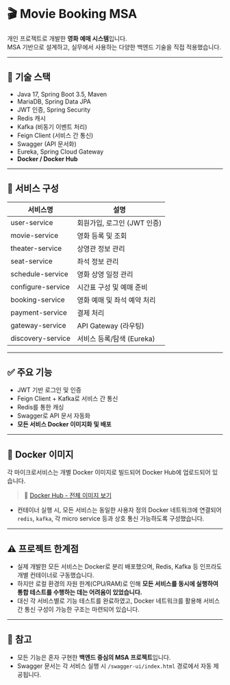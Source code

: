 # 🎬 Movie Booking MSA

개인 프로젝트로 개발한 **영화 예매 시스템**입니다.  
MSA 기반으로 설계하고, 실무에서 사용하는 다양한 백엔드 기술을 직접 적용했습니다.

---

## 🔧 기술 스택

- Java 17, Spring Boot 3.5, Maven
- MariaDB, Spring Data JPA
- JWT 인증, Spring Security
- Redis 캐시
- Kafka (비동기 이벤트 처리)
- Feign Client (서비스 간 통신)
- Swagger (API 문서화)
- Eureka, Spring Cloud Gateway
- **Docker / Docker Hub**

---

## 🧱 서비스 구성

| 서비스명           | 설명                               |
|--------------------|------------------------------------|
| user-service       | 회원가입, 로그인 (JWT 인증)         |
| movie-service      | 영화 등록 및 조회                  |
| theater-service    | 상영관 정보 관리                   |
| seat-service       | 좌석 정보 관리                     |
| schedule-service   | 영화 상영 일정 관리                |
| configure-service  | 시간표 구성 및 예매 준비           |
| booking-service    | 영화 예매 및 좌석 예약 처리        |
| payment-service    | 결제 처리                          |
| gateway-service    | API Gateway (라우팅)               |
| discovery-service  | 서비스 등록/탐색 (Eureka)          |

---

## ✅ 주요 기능

- JWT 기반 로그인 및 인증
- Feign Client + Kafka로 서비스 간 통신
- Redis를 통한 캐싱
- Swagger로 API 문서 자동화
- **모든 서비스 Docker 이미지화 및 배포**

---

## 🐳 Docker 이미지

각 마이크로서비스는 개별 Docker 이미지로 빌드되어 Docker Hub에 업로드되어 있습니다.

> 🔗 [Docker Hub - 전체 이미지 보기](https://hub.docker.com/repositories/brian1103?search=movie)

- 컨테이너 실행 시, 모든 서비스는 동일한 사용자 정의 Docker 네트워크에 연결되어  
  `redis`, `kafka`, 각 micro service 등과 상호 통신 가능하도록 구성했습니다.

---

## ⚠️ 프로젝트 한계점

- 실제 개발한 모든 서비스는 Docker로 분리 배포했으며, Redis, Kafka 등 인프라도 개별 컨테이너로 구동했습니다.
- 하지만 로컬 환경의 자원 한계(CPU/RAM)로 인해 **모든 서비스를 동시에 실행하여 통합 테스트를 수행하는 데는 어려움이 있었습니다.**
- 대신 각 서비스별로 기능 테스트를 완료하였고, Docker 네트워크를 활용해 서비스 간 통신 구성이 가능한 구조는 마련되어 있습니다.

---

## 📌 참고

- 모든 기능은 혼자 구현한 **백엔드 중심의 MSA 프로젝트**입니다.
- Swagger 문서는 각 서비스 실행 시 `/swagger-ui/index.html` 경로에서 자동 제공됩니다.
